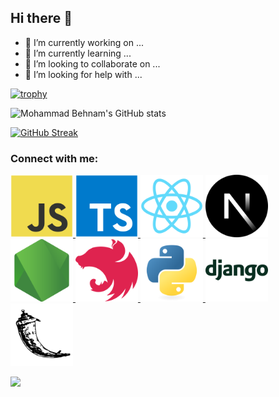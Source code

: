 ## Hi there 👋

- 🔭 I’m currently working on ...
- 🌱 I’m currently learning ...
- 👯 I’m looking to collaborate on ...
- 🤔 I’m looking for help with ...

[![trophy](https://github-profile-trophy.vercel.app/?username=bishopper&theme=onedark)](https://github.com/bishopper/github-profile-trophy)

![Mohammad Behnam's GitHub stats](https://github-readme-stats.vercel.app/api?username=bishopper&show_icons=true&theme=dracula)

[![GitHub Streak](https://github-readme-streak-stats.herokuapp.com/?user=bishopper)](https://git.io/streak-stats)

<h3 align="left">Connect with me:</h3>
<p align="left">
<a href="" target="_blank"> <img src="https://github.com/devicons/devicon/blob/master/icons/javascript/javascript-original.svg" alt="javascript" width="100" height="100"/> </a>
<a href="" target="_blank"> <img src="https://github.com/devicons/devicon/blob/master/icons/typescript/typescript-original.svg" alt="typescript" width="100" height="100"/> </a>
<a href="" target="_blank"> <img src="https://github.com/devicons/devicon/blob/master/icons/react/react-original.svg" alt="typescript" width="100" height="100"/> </a>
  <a href="" target="_blank"> <img src="https://github.com/devicons/devicon/blob/master/icons/nextjs/nextjs-original.svg" alt="javascript" width="100" height="100"/> </a>
<a href="" target="_blank"> <img src=https://github.com/devicons/devicon/blob/master/icons/nodejs/nodejs-original.svg" alt="typescript" width="100" height="100"/> </a>
<a href="" target="_blank"> <img src="https://github.com/devicons/devicon/blob/master/icons/nestjs/nestjs-original.svg" alt="typescript" width="100" height="100"/> </a>
  <a href="" target="_blank"> <img src="https://github.com/devicons/devicon/blob/master/icons/python/python-original.svg" alt="javascript" width="100" height="100"/> </a>
<a href="" target="_blank"> <img src="https://github.com/devicons/devicon/blob/master/icons/django/django-plain-wordmark.svg" alt="typescript" width="100" height="100"/> </a>
<a href="" target="_blank"> <img src="https://github.com/devicons/devicon/blob/master/icons/flask/flask-original.svg" alt="typescript" width="100" height="100"/> </a>
</p>

![](https://komarev.com/ghpvc/?username=bishopper)
